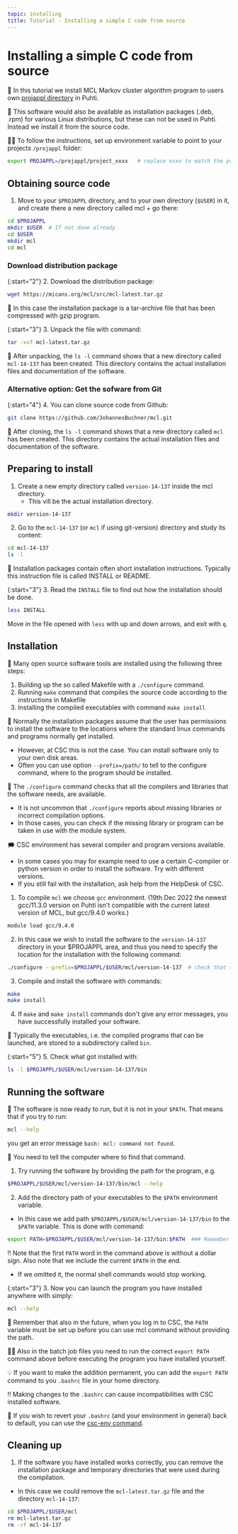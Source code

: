 ```yaml
---
topic: installing
title: Tutorial - Installing a simple C code from source
---
```


# Installing a simple C code from source

💬 In this tutorial we install MCL Markov cluster algorithm program to users own [projappl directory](https://docs.csc.fi/computing/disk/) in Puhti.

💭 This software would also be available as installation packages (.deb, .rpm) for various Linux distributions, but these can not be used in Puhti. Instead we install it from the source code.

☝🏻 To follow the instructions, set up environment variable to point to your projects `/projappl` folder:

```bash
export PROJAPPL=/projappl/project_xxxx   # replace xxxx to match the project name
```

## Obtaining source code

1. Move to your `$PROJAPPL` directory, and to your own directory (`$USER`) in it, and create there a new directory called mcl + go there:

```bash
cd $PROJAPPL
mkdir $USER  # If not done already
cd $USER
mkdir mcl
cd mcl
```

### Download distribution package

{:start="2"}
2. Download the distribution package:

```bash
wget https://micans.org/mcl/src/mcl-latest.tar.gz
```

💬 In this case the installation package is a tar-archive file that has been compressed with gzip program. 

{:start="3"}
3. Unpack the file with command:

```bash
tar -xvf mcl-latest.tar.gz
```

💬 After unpacking, the `ls -l` command shows that a new directory called `mcl-14-137` has been created. This directory contains the actual installation files and documentation of the software. 

### Alternative option: Get the sofware from Git

{:start="4"}
4. You can clone source code from Github:

```bash
git clone https://github.com/JohannesBuchner/mcl.git
```

💬 After cloning, the `ls -l` command shows that a new directory called `mcl` has been created. This directory contains the actual installation files and documentation of the software. 

## Preparing to install

1. Create a new empty directory called `version-14-137` inside the mcl directory. 
    - This vill be the actual installation directory.

```bash
mkdir version-14-137
```

2. Go to the `mcl-14-137` (or `mcl` if using git-version) directory and study its content:

```bash
cd mcl-14-137
ls -l
```

💬 Installation packages contain often short installation instructions. Typically this instruction file is called INSTALL or README. 

{:start="3"}
3. Read the `INSTALL` file to find out how the installation should be done.

```bash
less INSTALL
```
Move in the file opened with `less` with up and down arrows, and exit with `q`. 

## Installation

💬 Many open source software tools are installed using the following three steps:
1. Building up the so called Makefile with a `./configure` command.
2. Running `make` command that compiles the source code according to the instructions in Makefile
3. Installing the compiled executables with command `make install`

💭 Normally the installation packages assume that the user has permissions to install the software to the locations where the standard linux commands and programs normally get installed. 
- However, at CSC this is not the case. You can install software only to your own disk areas. 
- Often you can use option `--prefix=/path/` to tell to the configure command, where to the program should be installed. 

💭 The `./configure` command checks that all the compilers and libraries that the software needs, are available. 
- It is not uncommon that `./configure` reports about missing libraries or incorrect compilation options. 
- In those cases, you can check if the missing library or program can be taken in use with the module system. 

🗯 CSC environment has several compiler and program versions available.     
- In some cases you may for example need to use a certain C-compiler or python version in order to install the software. Try
with different versions. 
- If you still fail with the installation, ask help from the HelpDesk of CSC.

1. To compile `mcl` we choose `gcc` environment. (19th Dec 2022 the newest gcc/11.3.0 version on Puhti isn't compatible with the current latest version of MCL, but gcc/9.4.0 works.)

```bash
module load gcc/9.4.0
```

2. In this case we wish to install the software to the `version-14-137` directory in your $PROJAPPL area, and thus you need to specify the location for the installation with the following command:

```bash
./configure --prefix=$PROJAPPL/$USER/mcl/version-14-137  # check that the path corresponds to the location of the installation directory
```

3. Compile and install the software with commands:

```bash
make
make install
```

4. If `make` and `make install` commands don't give any error messages, you have successfully installed your software. 

💭 Typically the executables, i.e. the compiled programs that can be launched, are stored to a subdirectory called `bin`. 

{:start="5"}
5. Check what got installed  with:

```bash
ls -l $PROJAPPL/$USER/mcl/version-14-137/bin
```

## Running the software

💬 The software is now ready to run, but it is not in your `$PATH`. That means that if you try to run:

```bash
mcl --help
```
you get an error message `bash: mcl: command not found`.

💬 You need to tell the computer where to find that command. 

1. Try running the software by broviding the path for the program, e.g.

```bash
$PROJAPPL/$USER/mcl/version-14-137/bin/mcl --help
```

2. Add the directory path of your executables to the `$PATH` environment variable. 

- In this case we add path `$PROJAPPL/$USER/mcl/version-14-137/bin` to the `$PATH` variable. This is done with command:

```bash
export PATH=$PROJAPPL/$USER/mcl/version-14-137/bin:$PATH  ### Remember to check that this path matches to your actual installation path!!!
```

‼️ Note that the first `PATH` word in the command above is without a dollar sign. Also note that we include the current `$PATH` in the end.
- If we omitted it, the normal shell commands would stop working.

{:start="3"}
3. Now you can launch the program you have installed anywhere with simply:

```bash
mcl --help
```

💬 Remember that also in the future, when you log in to CSC, the `PATH` variable must be set up before you can use mcl command without providing the path. 

☝🏻 Also in the batch job files you need to run the correct `export PATH` command above before executing the program you have installed yourself.

💡 If you want to make the addition permanent, you can add the `export PATH` command to you `.bashrc` file in your home directory. 

‼️ Making changes to the `.bashrc` can cause incompatibilities with CSC installed software.

💭 If you wish to revert your `.bashrc` (and your environment in general) back to default, you can use the [csc-env command](https://docs.csc.fi/support/tutorials/using_csc_env/).

## Cleaning up

1. If the software you have installed works correctly, you can remove the installation package and temporary directories that were used during the compilation. 

- In this case we could remove the `mcl-latest.tar.gz` file and the directory `mcl-14-137`:

```bash
cd $PROJAPPL/$USER/mcl
rm mcl-latest.tar.gz
rm -rf mcl-14-137
```
